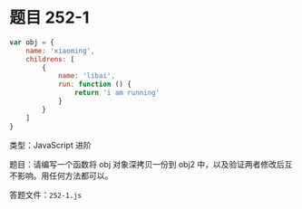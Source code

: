 <script setup>
import { loginRead } from '@/utils/login-read'

loginRead('n10007')
</script>

# 题目 252-1

```javascript
var obj = {
    name: 'xiaoming',
    childrens: [
        {
            name: 'libai',
            run: function () {
                return 'i am running'
            }
        }
    ]
}
```

类型：JavaScript 进阶

题目：请编写一个函数将 obj 对象深拷贝一份到 obj2 中，以及验证两者修改后互不影响。用任何方法都可以。

答题文件：`252-1.js`
